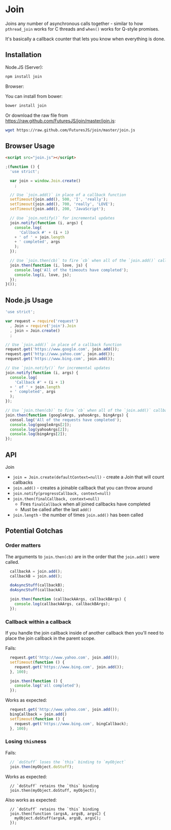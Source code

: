 Join
===

Joins any number of asynchronous calls together -
similar to how `pthread_join` works for C threads
and `when()` works for Q-style promises.

It's basically a callback counter that lets you know when everything is done.

Installation
---

Node.JS (Server):

```bash
npm install join
```

Browser:

You can install from bower:

```bash
bower install join
```

Or download the raw file from 
<https://raw.github.com/FuturesJS/join/master/join.js>:

```bash
wget https://raw.github.com/FuturesJS/join/master/join.js
```

Browser Usage
---

```html
<script src="join.js"></script>
```

```javascript
;(function () {
  'use strict';

  var join = window.Join.create()
    ;

  // Use `join.add()` in place of a callback function
  setTimeout(join.add(), 500, 'I', 'really');
  setTimeout(join.add(), 700, 'really', 'LOVE');
  setTimeout(join.add(), 200, 'JavaScript');

  // Use `join.notify()` for incremental updates
  join.notify(function (i, args) {
    console.log(
      'Callback #' + (i + 1) 
    + ' of ' + join.length 
    + ' completed', args
    );
  });

  // Use `join.then(cb)` to fire `cb` when all of the `join.add()` callbacks have been called.
  join.then(function (i, love, js) {
    console.log('All of the timeouts have completed');
    console.log(i, love, js);
  });
}());

```

Node.js Usage
---

```javascript
'use strict';

var request = require('request')
  , Join = require('join').Join
  , join = Join.create()
  ;

// Use `join.add()` in place of a callback function
request.get('https://www.google.com', join.add());
request.get('http://www.yahoo.com', join.add());
request.get('https://www.bing.com', join.add());

// Use `join.notify()` for incremental updates
join.notify(function (i, args) {
  console.log(
    'Callback #' + (i + 1) 
  + ' of ' + join.length 
  + ' completed', args
  );
});

// Use `join.then(cb)` to fire `cb` when all of the `join.add()` callbacks have been called.
join.then(function (googleArgs, yahooArgs, bingArgs) {
  consol.log('All of the requests have completed');
  console.log(googleArgs[2]);
  console.log(yahooArgs[2]);
  console.log(bingArgs[2]);
});
```

API
---

Join

  * `join = Join.create(defaultContext=null)` - create a Join that will count callbacks
  * `join.add()` - creates a joinable callback that you can throw around
  * `join.notify(progressCallback, context=null)`
  * `join.then(finalCallback, context=null)`
    * Fires `finalCallback` when all joined callbacks have completed
    * Must be called after the last `add()`
  * `join.length` - the number of times `join.add()` has been called

Potential Gotchas
---

### Order matters

The arguments to `join.then(cb)` are in the order that the `join.add()` were called.

```javascript
  callbackA = join.add();
  callbackB = join.add();

  doAsyncStuff(callbackB);
  doAsyncStuff(callbackA);

  join.then(function (callbackAArgs, callbackBArgs) {
    console.log(callbackAArgs, callbackBArgs);
  });
```

### Callback within a callback

If you handle the join callback inside of another callback
then you'll need to place the join callback in the parent scope.

Fails:
```javascript
  request.get('http://www.yahoo.com', join.add());
  setTimeout(function () {
    request.get('https://www.bing.com', join.add());
  }, 100);

  join.then(function () {
    console.log('all completed');
  });
```


Works as expected:
```javascript
  request.get('http://www.yahoo.com', join.add());
  bingCallback = join.add()
  setTimeout(function () {
    request.get('https://www.bing.com', bingCallback);
  }, 100);
```

### Losing `this`ness

Fails:
```javascript
  // `doStuff` loses the `this` binding to `myObject`
  join.then(myObject.doStuff);
```

Works as expected:
```
  // `doStuff` retains the `this` binding
  join.then(myObject.doStuff, myObject);
```

Also works as expected:
```
  // `doStuff` retains the `this` binding
  join.then(function (argsA, argsB, argsC) {
    myObject.doStuff(argsA, argsB, argsC);
  });
```
